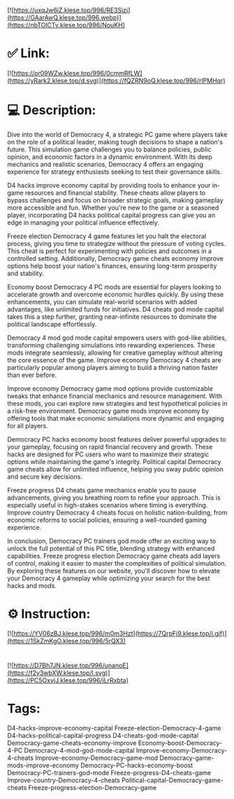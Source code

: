 [![https://uxqJw6iZ.klese.top/996/RE3Sizi](https://GAarAwQ.klese.top/996.webp)](https://nbTOlCTv.klese.top/996/NouKH)
# ✅ Link:
[![https://or09WZw.klese.top/996/0cmmRfLW](https://yRark2.klese.top/d.svg)](https://fQZRN9oQ.klese.top/996/rlPMHqr)
# 💻 Description:
Dive into the world of Democracy 4, a strategic PC game where players take on the role of a political leader, making tough decisions to shape a nation's future. This simulation game challenges you to balance policies, public opinion, and economic factors in a dynamic environment. With its deep mechanics and realistic scenarios, Democracy 4 offers an engaging experience for strategy enthusiasts seeking to test their governance skills.



D4 hacks improve economy capital by providing tools to enhance your in-game resources and financial stability. These cheats allow players to bypass challenges and focus on broader strategic goals, making gameplay more accessible and fun. Whether you're new to the game or a seasoned player, incorporating D4 hacks political capital progress can give you an edge in managing your political influence effectively.



Freeze election Democracy 4 game features let you halt the electoral process, giving you time to strategize without the pressure of voting cycles. This cheat is perfect for experimenting with policies and outcomes in a controlled setting. Additionally, Democracy game cheats economy improve options help boost your nation's finances, ensuring long-term prosperity and stability.



Economy boost Democracy 4 PC mods are essential for players looking to accelerate growth and overcome economic hurdles quickly. By using these enhancements, you can simulate real-world scenarios with added advantages, like unlimited funds for initiatives. D4 cheats god mode capital takes this a step further, granting near-infinite resources to dominate the political landscape effortlessly.



Democracy 4 mod god mode capital empowers users with god-like abilities, transforming challenging simulations into rewarding experiences. These mods integrate seamlessly, allowing for creative gameplay without altering the core essence of the game. Improve economy Democracy 4 cheats are particularly popular among players aiming to build a thriving nation faster than ever before.



Improve economy Democracy game mod options provide customizable tweaks that enhance financial mechanics and resource management. With these mods, you can explore new strategies and test hypothetical policies in a risk-free environment. Democracy game mods improve economy by offering tools that make economic simulations more dynamic and engaging for all players.



Democracy PC hacks economy boost features deliver powerful upgrades to your gameplay, focusing on rapid financial recovery and growth. These hacks are designed for PC users who want to maximize their strategic options while maintaining the game's integrity. Political capital Democracy game cheats allow for unlimited influence, helping you sway public opinion and secure key decisions.



Freeze progress D4 cheats game mechanics enable you to pause advancements, giving you breathing room to refine your approach. This is especially useful in high-stakes scenarios where timing is everything. Improve country Democracy 4 cheats focus on holistic nation-building, from economic reforms to social policies, ensuring a well-rounded gaming experience.



In conclusion, Democracy PC trainers god mode offer an exciting way to unlock the full potential of this PC title, blending strategy with enhanced capabilities. Freeze progress election Democracy game cheats add layers of control, making it easier to master the complexities of political simulation. By exploring these features on our website, you'll discover how to elevate your Democracy 4 gameplay while optimizing your search for the best hacks and mods.

# ⚙️ Instruction:
[![https://YV06zBJ.klese.top/996/m0m3Hzt](https://7QrpFj9.klese.top/i.gif)](https://1SkZmKgO.klese.top/996/5rQX3)
#
[![https://D7Bh7JN.klese.top/996/unanoE](https://f2y3wbXW.klese.top/l.svg)](https://PC5OxvjJ.klese.top/996/iLrRxbta)
# Tags:
D4-hacks-improve-economy-capital Freeze-election-Democracy-4-game D4-hacks-political-capital-progress D4-cheats-god-mode-capital Democracy-game-cheats-economy-improve Economy-boost-Democracy-4-PC Democracy-4-mod-god-mode-capital Improve-economy-Democracy-4-cheats Improve-economy-Democracy-game-mod Democracy-game-mods-improve-economy Democracy-PC-hacks-economy-boost Democracy-PC-trainers-god-mode Freeze-progress-D4-cheats-game Improve-country-Democracy-4-cheats Political-capital-Democracy-game-cheats Freeze-progress-election-Democracy-game






